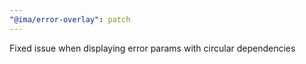 ```yaml
---
"@ima/error-overlay": patch
---
```


Fixed issue when displaying error params with circular dependencies

